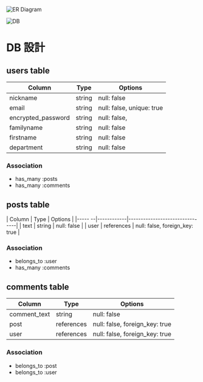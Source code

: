 ![ER Diagram](./path/to/DB.png)

![DB](https://github.com/ConniConni/joinunion/assets/127648505/afc7cce4-7bf7-4182-a511-4067f286372a)


# DB 設計

## users table

| Column             | Type                | Options                   |
|--------------------|---------------------|---------------------------|
| nickname           | string              | null: false               |
| email              | string              | null: false, unique: true |
| encrypted_password | string              | null: false,              |
| familyname         | string              | null: false               |
| firstname          | string              | null: false               |
| department         | string              | null: false               |

### Association

* has_many :posts
* has_many :comments

## posts table

| Column | Type       | Options                        |
|----- --|------------|--------------------------------|
| text   | string     | null: false                    |
| user   | references | null: false, foreign_key: true |

### Association

- belongs_to :user
- has_many :comments

## comments table

| Column       | Type       | Options                        |
|--------------|------------|--------------------------------|
| comment_text | string     | null: false                    |
| post         | references | null: false, foreign_key: true |
| user         | references | null: false, foreign_key: true |

### Association

- belongs_to :post
- belongs_to :user

